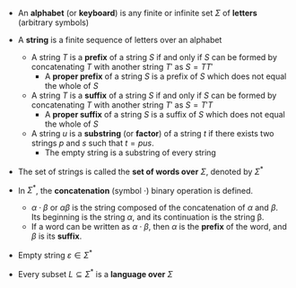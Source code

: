 
- An **alphabet** (or **keyboard**) is any finite or infinite set $\Sigma$ of **letters** (arbitrary symbols)
- A **string** is a finite sequence of letters over an alphabet
	- A string $T$ is a **prefix** of a string $S$ if and only if $S$ can be formed by concatenating $T$ with another string $T'$ as $S=TT'$
		- A **proper prefix** of a string $S$ is a prefix of $S$ which does not equal the whole of $S$
	- A string $T$ is a **suffix** of a string $S$ if and only if $S$ can be formed by concatenating $T$ with another string $T'$ as $S=T'T$
		- A **proper suffix** of a string $S$ is a suffix of $S$ which does not equal the whole of $S$
	- A string $u$ is a **substring** (or **factor**) of a string $t$ if there exists two strings $p$ and $s$ such that $t=pus$. 
		- The empty string is a substring of every string


- The set of strings is called the **set of words over** $\Sigma$, denoted by $\Sigma^*$
- In $\Sigma^*$, the **concatenation** (symbol $\cdot$) binary operation is defined. 
	- $α⋅β$ or $\alpha \beta$ is the string composed of the concatenation of $α$ and $β$. Its beginning is the string $α$, and its continuation is the string β. 
	- If a word can be written as $α⋅β$, then $α$ is the **prefix** of the word, and $β$ is its **suffix**.
- Empty string $\varepsilon \in\Sigma^*$
- Every subset $L\subseteq \Sigma^*$ is a **language over** $\Sigma$
